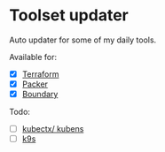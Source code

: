 # Toolset updater

Auto updater for some of my daily tools.


Available for:
- [x] [Terraform](https://github.com/hashicorp/terraform)
- [x] [Packer](https://github.com/hashicorp/packer)
- [x] [Boundary](https://github.com/hashicorp/boundary)

Todo:
- [ ] [kubectx/ kubens](https://github.com/ahmetb/kubectx)
- [ ] [k9s](https://github.com/derailed/k9s)
